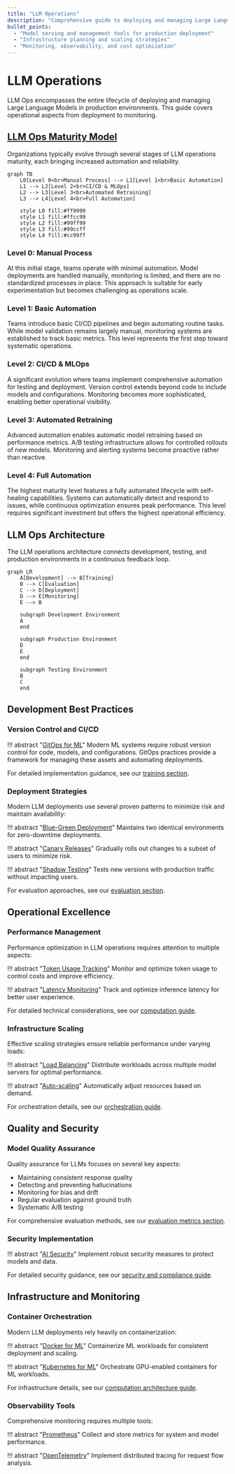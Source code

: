 ```yaml
---
title: "LLM Operations"
description: "Comprehensive guide to deploying and managing Large Language Models in production"
bullet_points:
  - "Model serving and management tools for production deployment"
  - "Infrastructure planning and scaling strategies"
  - "Monitoring, observability, and cost optimization"
---
```


# LLM Operations

LLM Ops encompasses the entire lifecycle of deploying and managing Large Language Models in production environments. This guide covers operational aspects from deployment to monitoring.

## [LLM Ops Maturity Model](https://learn.microsoft.com/en-us/azure/architecture/ai-ml/guide/mlops-maturity-model)

Organizations typically evolve through several stages of LLM operations maturity, each bringing increased automation and reliability.

```mermaid
graph TB
    L0[Level 0<br>Manual Process] --> L1[Level 1<br>Basic Automation]
    L1 --> L2[Level 2<br>CI/CD & MLOps]
    L2 --> L3[Level 3<br>Automated Retraining]
    L3 --> L4[Level 4<br>Full Automation]
    
    style L0 fill:#ff9999
    style L1 fill:#ffcc99
    style L2 fill:#99ff99
    style L3 fill:#99ccff
    style L4 fill:#cc99ff
```

### Level 0: Manual Process
At this initial stage, teams operate with minimal automation. Model deployments are handled manually, monitoring is limited, and there are no standardized processes in place. This approach is suitable for early experimentation but becomes challenging as operations scale.

### Level 1: Basic Automation
Teams introduce basic CI/CD pipelines and begin automating routine tasks. While model validation remains largely manual, monitoring systems are established to track basic metrics. This level represents the first step toward systematic operations.

### Level 2: CI/CD & MLOps
A significant evolution where teams implement comprehensive automation for testing and deployment. Version control extends beyond code to include models and configurations. Monitoring becomes more sophisticated, enabling better operational visibility.

### Level 3: Automated Retraining
Advanced automation enables automatic model retraining based on performance metrics. A/B testing infrastructure allows for controlled rollouts of new models. Monitoring and alerting systems become proactive rather than reactive.

### Level 4: Full Automation
The highest maturity level features a fully automated lifecycle with self-healing capabilities. Systems can automatically detect and respond to issues, while continuous optimization ensures peak performance. This level requires significant investment but offers the highest operational efficiency.

## LLM Ops Architecture

The LLM operations architecture connects development, testing, and production environments in a continuous feedback loop.

```mermaid
graph LR
    A[Development] --> B[Training]
    B --> C[Evaluation]
    C --> D[Deployment]
    D --> E[Monitoring]
    E --> B
    
    subgraph Development Environment
    A
    end
    
    subgraph Production Environment
    D
    E
    end
    
    subgraph Testing Environment
    B
    C
    end
```

## Development Best Practices

### Version Control and CI/CD
!!! abstract "[GitOps for ML](https://www.gitops.tech/)"
    Modern ML systems require robust version control for code, models, and configurations. GitOps practices provide a framework for managing these assets and automating deployments.

For detailed implementation guidance, see our [training section](../../../architectures/training/index.md).

### Deployment Strategies
Modern LLM deployments use several proven patterns to minimize risk and maintain availability:

!!! abstract "[Blue-Green Deployment](https://martinfowler.com/bliki/BlueGreenDeployment.html)"
    Maintains two identical environments for zero-downtime deployments.

!!! abstract "[Canary Releases](https://martinfowler.com/bliki/CanaryRelease.html)"
    Gradually rolls out changes to a subset of users to minimize risk.

!!! abstract "[Shadow Testing](https://microsoft.github.io/code-with-engineering-playbook/automated-testing/shadow-testing/)"
    Tests new versions with production traffic without impacting users.

For evaluation approaches, see our [evaluation section](../../../architectures/optimizing/evaluating_and_comparing.md).

## Operational Excellence

### Performance Management
Performance optimization in LLM operations requires attention to multiple aspects:

!!! abstract "[Token Usage Tracking](https://platform.openai.com/docs/guides/production-best-practices)"
    Monitor and optimize token usage to control costs and improve efficiency.

!!! abstract "[Latency Monitoring](https://cloud.google.com/trace/docs/monitoring)"
    Track and optimize inference latency for better user experience.

For detailed technical considerations, see our [computation guide](../computation.md).

### Infrastructure Scaling
Effective scaling strategies ensure reliable performance under varying loads:

!!! abstract "[Load Balancing](https://aws.amazon.com/blogs/machine-learning/load-balance-your-machine-learning-inference-workload/)"
    Distribute workloads across multiple model servers for optimal performance.

!!! abstract "[Auto-scaling](https://cloud.google.com/blog/products/ai-machine-learning/serve-deep-learning-models-using-tensorflow-serving)"
    Automatically adjust resources based on demand.

For orchestration details, see our [orchestration guide](../orchestrating.md).

## Quality and Security

### Model Quality Assurance
Quality assurance for LLMs focuses on several key aspects:
- Maintaining consistent response quality
- Detecting and preventing hallucinations
- Monitoring for bias and drift
- Regular evaluation against ground truth
- Systematic A/B testing

For comprehensive evaluation methods, see our [evaluation metrics section](../../../architectures/optimizing/evaluating_and_comparing.md).

### Security Implementation
!!! abstract "[AI Security](https://www.microsoft.com/en-us/security/business/security-101/what-is-ai-security)"
    Implement robust security measures to protect models and data.

For detailed security guidance, see our [security and compliance guide](../../security_compliance_and_governance/index.md).

## Infrastructure and Monitoring

### Container Orchestration
Modern LLM deployments rely heavily on containerization:

!!! abstract "[Docker for ML](https://docs.docker.com/config/containers/resource_constraints/)"
    Containerize ML workloads for consistent deployment and scaling.

!!! abstract "[Kubernetes for ML](https://kubernetes.io/docs/tasks/manage-gpus/scheduling-gpus/)"
    Orchestrate GPU-enabled containers for ML workloads.

For infrastructure details, see our [computation architecture guide](../computation.md).

### Observability Tools
Comprehensive monitoring requires multiple tools:

!!! abstract "[Prometheus](https://prometheus.io/docs/introduction/overview/)"
    Collect and store metrics for system and model performance.

!!! abstract "[OpenTelemetry](https://opentelemetry.io/docs/concepts/signals/traces/)"
    Implement distributed tracing for request flow analysis.

